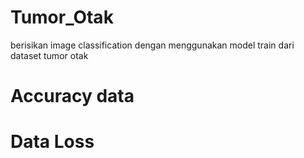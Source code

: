 # Tumor_Otak
berisikan image classification dengan menggunakan model train dari dataset tumor otak

# Accuracy data


# Data Loss
